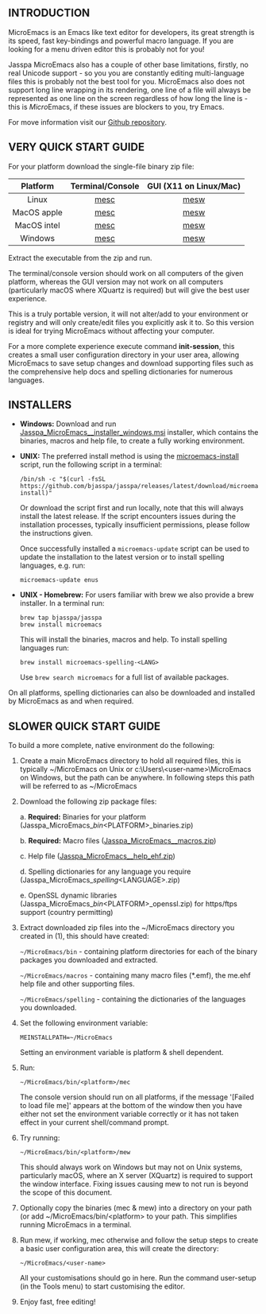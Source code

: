 ## INTRODUCTION

MicroEmacs is an Emacs like text editor for developers, its great strength is its speed, fast key-bindings and powerful
macro language. If you are looking for a menu driven editor this is probably not for you!

Jasspa MicroEmacs also has a couple of other base limitations, firstly, no real Unicode support - so you you are constantly
editing multi-language files this is probably not the best tool for you. MicroEmacs also does not support long line
wrapping in its rendering, one line of a file will always be represented as one line on the screen regardless of how
long the line is - this is *Micro*Emacs, if these issues are blockers to you, try Emacs.

For move information visit our [Github repository](https://github.com/bjasspa/jasspa/).

## VERY QUICK START GUIDE

For your platform download the single-file binary zip file:

| Platform      | Terminal/Console | GUI (X11 on Linux/Mac) |
|:-------------:|:----------------:|:----------------------:|
| Linux         | [mesc](releases/download/me_<VERSION>/Jasspa_MicroEmacs_<VERSION>_abin_linux_mesc.zip)       | [mesw](releases/download/me_<VERSION>/Jasspa_MicroEmacs_<VERSION>_abin_linux_mesw.zip) |
| MacOS apple   | [mesc](releases/download/me_<VERSION>/Jasspa_MicroEmacs_<VERSION>_abin_macos_apple_mesc.zip) | [mesw](releases/download/me_<VERSION>/Jasspa_MicroEmacs_<VERSION>_abin_macos_apple_mesw.zip) |
| MacOS intel   | [mesc](releases/download/me_<VERSION>/Jasspa_MicroEmacs_<VERSION>_abin_macos_intel_mesc.zip) | [mesw](releases/download/me_<VERSION>/Jasspa_MicroEmacs_<VERSION>_abin_macos_intel_mesw.zip)
| Windows       | [mesc](releases/download/me_<VERSION>/Jasspa_MicroEmacs_<VERSION>_abin_windows_mesc.zip)     | [mesw](releases/download/me_<VERSION>/Jasspa_MicroEmacs_<VERSION>_abin_windows_mesw.zip)

Extract the executable from the zip and run.

The terminal/console version should work on all computers of the given platform, whereas the GUI version may not work
on all computers (particularly macOS where XQuartz is required) but will give the best user experience.

This is a truly portable version, it will not alter/add to your environment or registry and will only create/edit
files you explicitly ask it to. So this version is ideal for trying MicroEmacs without affecting your computer.

For a more complete experience execute command **init-session**, this creates a small user configuration directory in
your user area, allowing MicroEmacs to save setup changes and download supporting files such as the comprehensive help
docs and spelling dictionaries for numerous languages.


## INSTALLERS

- **Windows:** Download and run [Jasspa_MicroEmacs_<VERSION>_installer_windows.msi](https://github.com/bjasspa/jasspa/releases/download/me_<VERSION>/Jasspa_MicroEmacs_<VERSION>_installer_windows.msi)
  installer, which contains the binaries, macros and help file, to create a fully working environment.

- **UNIX:** The preferred install method is using the [microemacs-install](https://github.com/bjasspa/jasspa/releases/download/me_<VERSION>/microemacs-install)
  script, run the following script in a terminal:

      /bin/sh -c "$(curl -fsSL https://github.com/bjasspa/jasspa/releases/latest/download/microemacs-install)"
    
  Or download the script first and run locally, note that this will always install the latest release. If the script
  encounters issues during the installation processes, typically insufficient permissions, please follow the
  instructions given.
  
  Once successfully installed a `microemacs-update` script can be used to update the installation to the latest
  version or to install spelling languages, e.g. run:
  
      microemacs-update enus
   
- **UNIX - Homebrew:** For users familiar with brew we also provide a brew installer. In a terminal run:

      brew tap bjasspa/jasspa
      brew install microemacs
    
  This will install the binaries, macros and help. To install spelling languages run:
  
      brew install microemacs-spelling-<LANG>
    
  Use `brew search microemacs` for a full list of available packages.

On all platforms, spelling dictionaries can also be downloaded and installed by MicroEmacs as and when required.
 

## SLOWER QUICK START GUIDE

To build a more complete, native environment do the following:

1. Create a main MicroEmacs directory to hold all required files, this is typically ~/MicroEmacs on Unix or
   c:\\Users\\\<user-name>\\MicroEmacs on Windows, but the path can be anywhere. In following steps this path will be
   referred to as ~/MicroEmacs

2. Download the following zip package files:

    a. **Required:** Binaries for your platform (Jasspa_MicroEmacs_<VERSION>_bin_\<PLATFORM>\_binaries.zip)
     
    b. **Required:** Macro files ([Jasspa_MicroEmacs_<VERSION>_macros.zip](https://github.com/bjasspa/jasspa/releases/download/me_<VERSION>/Jasspa_MicroEmacs_<VERSION>_macros.zip))

    c. Help file ([Jasspa_MicroEmacs_<VERSION>_help_ehf.zip](https://github.com/bjasspa/jasspa/releases/download/me_<VERSION>/Jasspa_MicroEmacs_<VERSION>_help_ehf.zip))

    d. Spelling dictionaries for any language you require (Jasspa_MicroEmacs_<VERSION>_spelling_\<LANGUAGE>.zip)
     
    e. OpenSSL dynamic libraries (Jasspa_MicroEmacs_<VERSION>_bin_\<PLATFORM>\_openssl.zip) for https/ftps support (country
       permitting) 

3. Extract downloaded zip files into the ~/MicroEmacs directory you created in (1), this should have created:

    `~/MicroEmacs/bin` - containing platform directories for each of the binary packages you downloaded and
     extracted.

    `~/MicroEmacs/macros` - containing many macro files (*.emf), the me.ehf help file and other supporting
     files.

    `~/MicroEmacs/spelling` - containing the dictionaries of the languages you downloaded.

4. Set the following environment variable:

     `MEINSTALLPATH=~/MicroEmacs`

   Setting an environment variable is platform & shell dependent.

5. Run:

     `~/MicroEmacs/bin/<platform>/mec`

   The console version should run on all platforms, if the message '[Failed to load file me]' appears at the bottom of
   the window then you have either not set the environment variable correctly or it has not taken effect in your
   current shell/command prompt.

6. Try running:

     `~/MicroEmacs/bin/<platform>/mew`

   This should always work on Windows but may not on Unix systems,  particularly macOS, where an X server (XQuartz) is
   required  to  support  the  window  interface.  Fixing  issues  causing  mew to not run is beyond the scope of this
   document.

7. Optionally copy the binaries (mec & mew) into a directory on your path (or add ~/MicroEmacs/bin/\<platform> to your
   path. This simplifies running MicroEmacs in a terminal.

8. Run mew, if working, mec otherwise and follow the setup steps to create a basic user configuration area, this will
   create the directory:

     `~/MicroEmacs/<user-name>`

   All your customisations should go in here. Run the command user-setup (in the Tools menu) to start customising the
   editor.

9. Enjoy fast, free editing!
